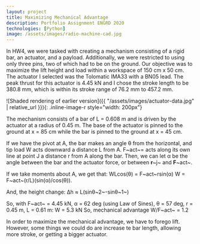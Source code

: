 ```yaml
---
layout: project
title: Maximizing Mechanical Advantage
description: Portfolio Assignment ENGRD 2020
technologies: [Python]
image: /assets/images/radio-machine-cad.jpg
---
```


In HW4, we were tasked with creating a mechanism consisting of a rigid bar, an actuator, and a payload. Additionally, we were restricted to using only three pins, two of which had to be on the ground. Our objective was to maximize the lift height and load within a workspace of 150 cm x 50 cm. The actuator I selected was the Tolomatic IMA33 with a BN05 lead. The peak thrust for this actuator is 4.45 kN and I chose the stroke length to be 380.8 mm, which is within its stroke range of 76.2 mm to 457.2 mm.

![Shaded rendering of earlier version]({{ "/assets/images/actuator-data.jpg" | relative_url }}){: .inline-image-r style="width: 200px"}

The mechanism consists of a bar of L = 0.608 m and is driven by the actuator at a radius of 0.45 m. The base of the actuator is pinned to the ground at x = 85 cm while the bar is pinned to the ground at x = 45 cm.

If we have the pivot at A, the bar makes an angle θ from the horizontal, and tip load W acts downward a distance L from A. F~act~= acts along its own line at point J a distance r from A along the bar. Then, we can let α be the angle between the bar and the actuator force, or between $\mathbf{r}$~j~ and $\mathbf{F}$~act~.

If we take moments about A, we get that:
   WLcos(θ) = F~act~rsin(α)
    W = F~act~(r/L)(sin(α)/cos(θ)).

And, the height change:
    Δh ≈ L(sinθ~2~-sinθ~1~)

So, with F~act~ = 4.45 kN, α = 62 deg (using Law of Sines), θ = 57 deg, r = 0.45 m, L = 0.61 m:
    W = 5.3 kN
So, mechanical advantage W/F~act~ = 1.2

In order to maximize the mechanical advantage, we have to forego lift. However, some things we could do are increase te bar length, allowing more stroke, or getting a bigger actuator.
